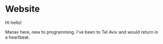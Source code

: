 # Website

Hi hello!

Manav here, new to programming. 
I've been to Tel Aviv and would return in a heartbeat.  
